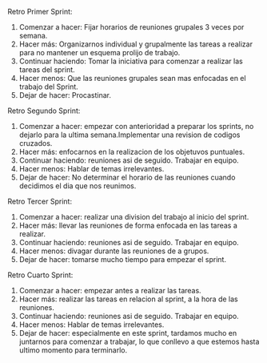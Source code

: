 Retro Primer Sprint:
1. Comenzar a hacer: Fijar horarios de reuniones grupales 3 veces por semana.
2. Hacer más: Organizarnos individual y grupalmente las tareas a realizar para no mantener un esquema prolijo de trabajo. 
3. Continuar haciendo: Tomar la iniciativa para comenzar a realizar las tareas del sprint.
4. Hacer menos: Que las reuniones grupales sean mas enfocadas en el trabajo del Sprint.
5. Dejar de hacer: Procastinar.

Retro Segundo Sprint:
1. Comenzar a hacer: empezar con anterioridad a preparar los sprints, no dejarlo para la ultima semana.Implementar una revision de codigos cruzados.
2. Hacer más: enfocarnos en la realizacion de los objetuvos puntuales. 
3. Continuar haciendo: reuniones asi de seguido. Trabajar en equipo.
4. Hacer menos: Hablar de temas irrelevantes.
5. Dejar de hacer: No determinar el horario de las reuniones cuando decidimos el dia que nos reunimos.

Retro Tercer Sprint:
1. Comenzar a hacer: realizar una division del trabajo al inicio del sprint.
2. Hacer más: llevar las reuniones de forma enfocada en las tareas a realizar.
3. Continuar haciendo: reuniones asi de seguido. Trabajar en equipo.
4. Hacer menos: divagar durante las reuniones de a grupos.
5. Dejar de hacer: tomarse mucho tiempo para empezar el sprint.

Retro Cuarto Sprint:
1. Comenzar a hacer: empezar antes a realizar las tareas.
2. Hacer más: realizar las tareas en relacion al sprint, a la hora de las reuniones.
3. Continuar haciendo: reuniones asi de seguido. Trabajar en equipo.
4. Hacer menos: Hablar de temas irrelevantes.
5. Dejar de hacer: especialmente en este sprint, tardamos mucho en juntarnos para comenzar a trabajar, lo que conllevo a que estemos hasta ultimo momento para terminarlo.
